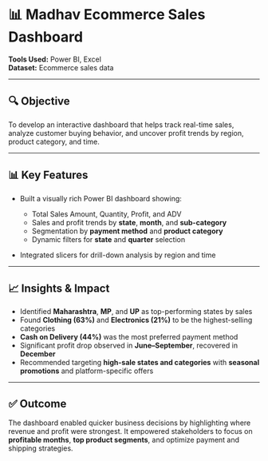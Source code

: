 # 📊 Madhav Ecommerce Sales Dashboard

**Tools Used:** Power BI, Excel  
**Dataset:** Ecommerce sales data

---

## 🔍 Objective

To develop an interactive dashboard that helps track real-time sales, analyze customer buying behavior, and uncover profit trends by region, product category, and time.

---

## 📊 Key Features

- Built a visually rich Power BI dashboard showing:
  - Total Sales Amount, Quantity, Profit, and ADV
  - Sales and profit trends by **state**, **month**, and **sub-category**
  - Segmentation by **payment method** and **product category**
  - Dynamic filters for **state** and **quarter** selection

- Integrated slicers for drill-down analysis by region and time

---

## 📈 Insights & Impact

- Identified **Maharashtra**, **MP**, and **UP** as top-performing states by sales
- Found **Clothing (63%)** and **Electronics (21%)** to be the highest-selling categories
- **Cash on Delivery (44%)** was the most preferred payment method
- Significant profit drop observed in **June–September**, recovered in **December**
- Recommended targeting **high-sale states and categories** with **seasonal promotions** and platform-specific offers

---

## ✅ Outcome

The dashboard enabled quicker business decisions by highlighting where revenue and profit were strongest. It empowered stakeholders to focus on **profitable months**, **top product segments**, and optimize payment and shipping strategies.
